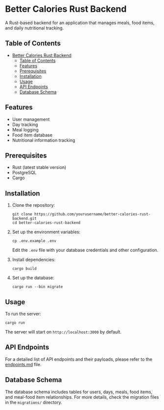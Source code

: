 # Better Calories Rust Backend

A Rust-based backend for an application that manages meals, food items, and daily nutritional tracking.

## Table of Contents

- [Better Calories Rust Backend](#better-calories-rust-backend)
  - [Table of Contents](#table-of-contents)
  - [Features](#features)
  - [Prerequisites](#prerequisites)
  - [Installation](#installation)
  - [Usage](#usage)
  - [API Endpoints](#api-endpoints)
  - [Database Schema](#database-schema)

## Features

- User management
- Day tracking
- Meal logging
- Food item database
- Nutritional information tracking

## Prerequisites

- Rust (latest stable version)
- PostgreSQL
- Cargo

## Installation

1. Clone the repository:

   ```
   git clone https://github.com/yourusername/better-calories-rust-backend.git
   cd better-calories-rust-backend
   ```

2. Set up the environment variables:

   ```
   cp .env.example .env
   ```

   Edit the `.env` file with your database credentials and other configuration.

3. Install dependencies:

   ```
   cargo build
   ```

4. Set up the database:
   ```
   cargo run --bin migrate
   ```

## Usage

To run the server:

```
cargo run
```

The server will start on `http://localhost:3000` by default.

## API Endpoints

For a detailed list of API endpoints and their payloads, please refer to the [endpoints.md](endpoints.md) file.

## Database Schema

The database schema includes tables for users, days, meals, food items, and meal-food item relationships. For more details, check the migration files in the `migrations/` directory.
